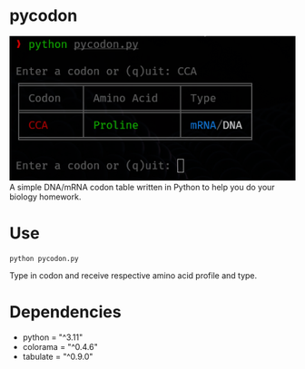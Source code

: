 # pycodon

![terminal codon table written in python](pycodon.png)
A simple DNA/mRNA codon table written in Python to help you do your biology homework.

# Use
```
python pycodon.py
```
Type in codon and receive respective amino acid profile and type.

# Dependencies
- python = "^3.11"
- colorama = "^0.4.6"
- tabulate = "^0.9.0"
